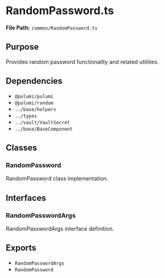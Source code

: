 # RandomPassword.ts

**File Path:** `common/RandomPassword.ts`

## Purpose

Provides random password functionality and related utilities.

## Dependencies

- `@pulumi/pulumi`
- `@pulumi/random`
- `../base/helpers`
- `../types`
- `../vault/VaultSecret`
- `../base/BaseComponent`

## Classes

### RandomPassword

RandomPassword class implementation.

## Interfaces

### RandomPasswordArgs

RandomPasswordArgs interface definition.

## Exports

- `RandomPasswordArgs`
- `RandomPassword`
